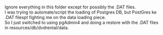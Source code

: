 Ignore everything in this folder except for possibly the .DAT files.  
I was trying to automate/script the loading of Postgres DB, but PostGres ke .DAT filespt fighting me on the data loading piece.  
So I just switched to using pgAdmin4 and doing a restore with the .DAT files in resources/db/dvdrental/data.